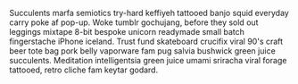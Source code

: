 Succulents marfa semiotics try-hard keffiyeh tattooed banjo squid everyday carry poke af pop-up. Woke tumblr gochujang, before they sold out leggings mixtape 8-bit bespoke unicorn readymade small batch fingerstache iPhone iceland. Trust fund skateboard crucifix viral 90's craft beer tote bag pork belly vaporware fam pug salvia bushwick green juice succulents. Meditation intelligentsia green juice umami sriracha viral forage tattooed, retro cliche fam keytar godard.